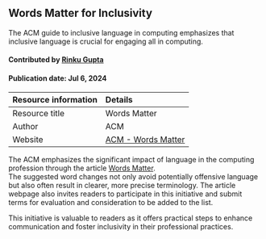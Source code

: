 ## Words Matter for Inclusivity

<!--- deck text start --->
The ACM guide to inclusive language in computing emphasizes that inclusive language is crucial for engaging all in computing.
<!--- deck text end --->

#### Contributed by [Rinku Gupta](https://github.com/rinkug)
#### Publication date: Jul 6, 2024

Resource information | Details
:--- | :---
Resource title | Words Matter
Author | ACM 
Website | [ACM - Words Matter](https://www.acm.org/diversity-inclusion/words-matter)

The ACM emphasizes the significant impact of language in the computing profession through the article [Words Matter](https://www.acm.org/diversity-inclusion/words-matter).  
The suggested word changes not only avoid potentially offensive language but also often result in clearer, more precise terminology.
The article webpage also invites readers to participate in this initiative and submit terms for evaluation and consideration to be added to the list.

This initiative is valuable to readers as it offers practical steps to enhance communication and foster inclusivity in their professional practices. 


<!---
Publish: no
Pinned: no
Topics: inclusivity
--->
